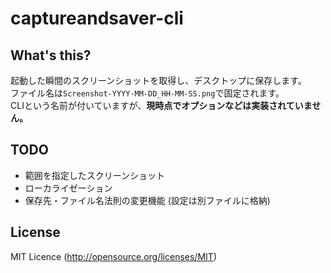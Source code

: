 captureandsaver-cli
===================
## What's this?
起動した瞬間のスクリーンショットを取得し、デスクトップに保存します。  
ファイル名は```Screenshot-YYYY-MM-DD_HH-MM-SS.png```で固定されます。  
CLIという名前が付いていますが、**現時点でオプションなどは実装されていません。**

## TODO
* 範囲を指定したスクリーンショット
* ローカライゼーション
* 保存先・ファイル名法則の変更機能 (設定は別ファイルに格納)

## License
MIT Licence (http://opensource.org/licenses/MIT)

